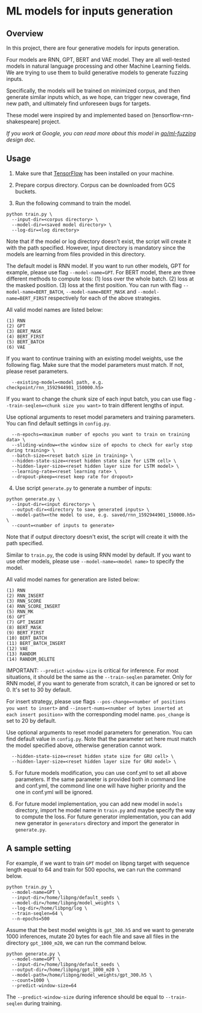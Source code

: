 # ML models for inputs generation

## Overview

In this project, there are four generative models for inputs generation.

Four models are RNN, GPT, BERT and VAE model. They are all well-tested models in
natural language processing and other Machine Learning fields. We are trying to
use them to build generative models to generate fuzzing inputs.

Specifically, the models will be trained on minimized corpus, and then generate
similar inputs which, as we hope, can trigger new coverage, find new path, and
ultimately find unforeseen bugs for targets.

These model were inspired by and implemented based on [tensorflow-rnn-shakespeare]
project.

*If you work at Google, you can read more about this model in [go/ml-fuzzing]
design doc.*

## Usage

1. Make sure that [TensorFlow] has been installed on your machine.

2. Prepare corpus directory. Corpus can be downloaded from GCS buckets.

3. Run the following command to train the model.
```
python train.py \
  --input-dir=<corpus directory> \
  --model-dir=<saved model directory> \
  --log-dir=<log directory>
```
Note that if the model or log directory doesn't exist, the script will create it
with the path specified. However, input directory is mandatory since the models are
learning from files provided in this directory.

The default model is RNN model. If you want to run other models, GPT for example,
please use flag `--model-name=GPT`. For BERT model, there are three different methods
to compute loss:
(1) loss over the whole batch.
(2) loss at the masked position.
(3) loss at the first position.
You can run with flag `--model-name=BERT_BATCH`, `--model-name=BERT_MASK` and
`--model-name=BERT_FIRST` respectively for each of the above strategies.

All valid model names are listed below:
```
(1) RNN
(2) GPT
(3) BERT_MASK
(4) BERT_FIRST
(5) BERT_BATCH
(6) VAE
```

If you want to continue training with an existing model weights, use the following flag.
Make sure that the model parameters must match. If not, please reset parameters.
```
  --existing-model=<model path, e.g. checkpoint/rnn_1592944901_150000.h5>
```

If you want to change the chunk size of each input batch, you can use flag
`--train-seqlen=<chunk size you want>` to train different lengths of input.

Use optional arguments to reset model parameters and training parameters.
You can find default settings in `config.py`.
```
  --n-epochs=<maximum number of epochs you want to train on training data> \
  --sliding-window=<the window size of epochs to check for early stop during training> \
  --batch-size=<reset batch size in training> \
  --hidden-state-size=<reset hidden state size for LSTM cell> \
  --hidden-layer-size=<reset hidden layer size for LSTM model> \
  --learning-rate=<reset learning rate> \
  --dropout-pkeep=<reset keep rate for dropout>
```

4. Use script `generate.py` to generate a number of inputs:
```
python generate.py \
  --input-dir=<input directory> \
  --output-dir=<directory to save generated inputs> \
  --model-path=<the model to use, e.g. saved/rnn_1592944901_150000.h5> \
  --count=<number of inputs to generate>
```
Note that if output directory doesn't exist, the script will create it with
the path specified.

Similar to `train.py`, the code is using RNN model by default. If you want to
use other models, please use `--model-name=<model name>` to specify the model.

All valid model names for generation are listed below:
```
(1) RNN
(2) RNN_INSERT
(3) RNN_SCORE
(4) RNN_SCORE_INSERT
(5) RNN_MK
(6) GPT
(7) GPT_INSERT
(8) BERT_MASK
(9) BERT_FIRST
(10) BERT_BATCH
(11) BERT_BATCH_INSERT
(12) VAE
(13) RANDOM
(14) RANDOM_DELETE
```

IMPORTANT: `--predict-window-size` is critical for inference. For most situations,
it should be the same as the `--train-seqlen` parameter. Only for RNN model, if you
want to generate from scratch, it can be ignored or set to 0. It's set to 30 by default.

For insert strategy, please use flags `--pos-change=<number of positions you want to insert>`
and `--insert-nums=<number of bytes inserted at each insert position>` with the corresponding
model name. `pos_change` is set to 20 by default.

Use optional arguments to reset model parameters for generation. You can find
default value in `config.py`. Note that the parameter set here must match
the model specified above, otherwise generation cannot work.
```
  --hidden-state-size=<reset hidden state size for GRU cell> \
  --hidden-layer-size=<reset hidden layer size for GRU model> \
```

5. For future models modification, you can use conf.yml to set all above parameters.
If the same parameter is provided both in command line and conf.yml, the commond line one will
have higher priority and the one in conf.yml will be ignored.

6. For future model implementation, you can add new model in `models` directory,  import he model name in `train.py` and maybe specify the way to compute the loss. For future generator implementation, you can add new generator in `generators` directory and import the generator in `generate.py`.

## A sample setting 

For example, if we want to train `GPT` model on libpng target with sequence length equal to 64 and train for 500 epochs, we can run the  command below.

```
python train.py \
  --model-name=GPT \
  --input-dir=/home/libpng/default_seeds \
  --model-dir=/home/libpng/model_weights \
  --log-dir=/home/libpng/log \
  --train-seqlen=64 \
  --n-epochs=500
```

Assume that the best model weights is `gpt_300.h5` and we want to generate 1000 inferences, mutate 20 bytes for each file and save all files in the directory `gpt_1000_m20`, we can run the command below.

```
python generate.py \
  --model-name=GPT \
  --input-dir=/home/libpng/default_seeds \
  --output-dir=/home/libpng/gpt_1000_m20 \
  --model-path=/home/libpng/model_weights/gpt_300.h5 \
  --count=1000 \
  --predict-window-size=64
```

The `--predict-window-size` during inference should be equal to `--train-seqlen` during training.

[RNN-generated Shakespeare play]: https://github.com/martin-gorner/tensorflow-rnn-shakespeare
[TensorFlow]: https://www.tensorflow.org/install
[go/ml-fuzzing]: https://goto.google.com/ml-fuzzing
